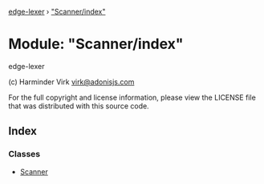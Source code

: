 [edge-lexer](../README.md) › ["Scanner/index"](_scanner_index_.md)

# Module: "Scanner/index"

edge-lexer

(c) Harminder Virk <virk@adonisjs.com>

For the full copyright and license information, please view the LICENSE
file that was distributed with this source code.

## Index

### Classes

* [Scanner](../classes/_scanner_index_.scanner.md)
